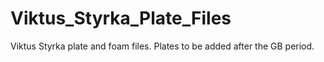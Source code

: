 # Viktus_Styrka_Plate_Files
Viktus Styrka plate and foam files. Plates to be added after the GB period.
